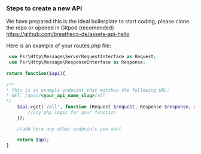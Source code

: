 ### Steps to create a new API

We have prepared this is the ideal boilerplate to start coding, please clone the repo or opened in Gitpod (recomended)  
https://github.com/breatheco-de/assets-api-hello

Here is an example of your routes.php file:

```php
 use Psr\Http\Message\ServerRequestInterface as Request;
 use Psr\Http\Message\ResponseInterface as Response;
 
return function($api){
 
/**
* This is an example endpoint that matches the following URL:
* GET: /apis/<your_api_name_slug>/all
*/
	$api->get('/all', function (Request $request, Response $response, array $args) use ($api) {
	    //any php logic for your function
	});

	//add here any other endpoints you want

	return $api;
}
```
